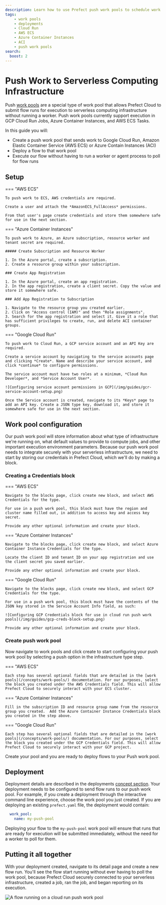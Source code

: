 ```yaml
---
description: Learn how to use Prefect push work pools to schedule work on serverless infrastructure without having to run a worker.
tags:
    - work pools
    - deployments
    - Cloud Run
    - AWS ECS
    - Azure Container Instances
    - ACI
    - push work pools
search:
  boost: 2
---
```



# Push Work to Serverless Computing Infrastructure <span class="badge cloud"></span>

Push [work pools](/concepts/work-pools/#work-pool-overview) are a special type of work pool that allows Prefect Cloud to submit flow runs for execution to serverless computing infrastructure without running a worker. Push work pools currently support execution in GCP Cloud Run Jobs, Azure Container Instances, and AWS ECS Tasks.

In this guide you will:

- Create a push work pool that sends work to Google Cloud Run, Amazon Elastic Container Service (AWS ECS) or Azure Contain Instances (ACI)
- Deploy a flow to that work pool
- Execute our flow without having to run a worker or agent process to poll for flow runs

## Setup

=== "AWS ECS"

    To push work to ECS, AWS credentials are required.

    Create a user and attach the *AmazonECS_FullAccess* permissions.

    From that user's page create credentials and store them somewhere safe for use in the next section.

=== "Azure Container Instances"

    To push work to Azure, an Azure subscription, resource worker and tenant secret are required. 

    ##### Create Subscription and Resource Worker

    1. In the Azure portal, create a subscription.
    2. Create a resource group within your subscription.

    ### Create App Registration

    1. In the Azure portal, create an app registration.
    2. In the app registration, create a client secret. Copy the value and store it somewhere safe.
    
    ### Add App Registration to Subscription

    1. Navigate to the resource group you created earlier.
    2. Click on "Access control (IAM)" and then "Role assignments".
    3. Search for the app registration and select it. Give it a role that has sufficient privileges to create, run, and delete ACI container groups.

=== "Google Cloud Run"

    To push work to Cloud Run, a GCP service account and an API Key are required.

    Create a service account by navigating to the service accounts page and clicking *Create*. Name and describe your service account, and click *continue* to configure permissions.

    The service account must have two roles at a minimum, *Cloud Run Developer*, and *Service Account User*.

    ![Configuring service account permissions in GCP](/img/guides/gcr-service-account-setup.png)

    Once the Service account is created, navigate to its *Keys* page to add an API key. Create a JSON type key, download it, and store it somewhere safe for use in the next section.

## Work pool configuration

Our push work pool will store information about what type of infrastructure we're running on, what default values to provide to compute jobs, and other important execution environment parameters. Because our push work pool needs to integrate securely with your serverless infrastructure, we need to start by storing our credentials in Prefect Cloud, which we'll do by making a block.

### Creating a Credentials block

=== "AWS ECS"

    Navigate to the blocks page, click create new block, and select AWS Credentials for the type.
    
    For use in a push work pool, this block must have the region and cluster name filled out, in addition to access key and access key secret.

    Provide any other optional information and create your block.

=== "Azure Container Instances"

    Navigate to the blocks page, click create new block, and select Azure Container Instance Credentials for the type.
    
    Locate the client ID and tenant ID on your app registration and use the client secret you saved earlier.

    Provide any other optional information and create your block.

=== "Google Cloud Run"

    Navigate to the blocks page, click create new block, and select GCP Credentials for the type.

    For use in a push work pool, this block must have the contents of the JSON key stored in the Service Account Info field, as such:

    ![Configuring GCP Credentials block for use in cloud run push work pools](/img/guides/gcp-creds-block-setup.png)

    Provide any other optional information and create your block.

### Create push work pool

Now navigate to work pools and click create to start configuring your push work pool by selecting a push option in the infrastructure type step.

=== "AWS ECS"

    Each step has several optional fields that are detailed in the [work pools](/concepts/work-pools/) documentation. For our purposes, select the block you created under the AWS Credentials field. This will allow Prefect Cloud to securely interact with your ECS cluster.

=== "Azure Container Instances"

    Fill in the subscription ID and resource group name from the resource group you created.  Add the Azure Container Instance Credentials block you created in the step above. 

=== "Google Cloud Run"

    Each step has several optional fields that are detailed in the [work pools](/concepts/work-pools/) documentation. For our purposes, select the block you created under the GCP Credentials field. This will allow Prefect Cloud to securely interact with your GCP project.

Create your pool and you are ready to deploy flows to your Push work pool.

## Deployment

Deployment details are described in the deployments [concept section](/concepts/deployments/). Your deployment needs to be configured to send flow runs to our push work pool. For example, if you create a deployment through the interactive command line experience, choose the work pool you just created. If you are deploying an existing `prefect.yaml` file,  the deployment would contain:

```yaml
  work_pool:
    name: my-push-pool
```

Deploying your flow to the `my-push-pool` work pool will ensure that runs that are ready for execution will be submitted immediately, without the need for a worker to poll for them.

## Putting it all together

With your deployment created, navigate to its detail page and create a new flow run. You'll see the flow start running without ever having to poll the work pool, because Prefect Cloud securely connected to your serverless infrastructure, created a job, ran the job, and began reporting on its execution.

![A flow running on a cloud run push work pool](/img/guides/push-flow-running.png)
